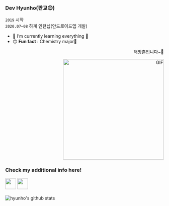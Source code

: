 ### Dev Hyunho(판교😊)

`2019` 시작
<br />
`2020.07~08` 하계 인턴십(안드로이드앱 개발)
<br /> 

- 🌱 I’m currently learning everything 🤣
- 🙃 __Fun fact__ : Chemistry major🧪
<div align = "right">
    <p>해방촌입니다~🌇</p>
    <img  alt="GIF" src="https://66.media.tumblr.com/aa5907bb108e1ff1dcebdc3fb3bd78db/6e3ea4fafb8eedc9-98/s1280x1920/553f7c0eca815f5e20e57dbea12031191e6eb669.jpg"  height="320" />
</div>

### Check my additional info here!

<div align="left">
    <a target="_blank" href="https://github.com/hyunolike"><img src="https://postfiles.pstatic.net/MjAxOTEyMjRfMjA2/MDAxNTc3MTkyNjQxMTE2.gKbaF34cMk4H7gGeNL6OO6ARFXgrxra1iSvn3DRFzAMg.TWVLm42SKE4yDn_eMTaU9BGEnU2YSbEV0pf8bHM0UjEg.PNG.occidere/GitHub-Mark-120px-plus.png?type=w773" width="34"></a>
    <a target="_blank" href="https://gitlab.com/hyunolike"><img src="https://res.cloudinary.com/dgggcrkxq/image/upload/v1566913837/noticon/xbgvzmnv8flg8wcbtr3w.png" width="34"></a>
</div>



<br/>

<img align="left" src="https://github-readme-stats.vercel.app/api?username=hyunolike&show_icons=true&include_all_commits=true&theme=ayu-mirage" alt="hyunho's github stats" />
<br/>

<br/>
<br/>





<!--
**hyunolike/hyunolike** is a ✨ _special_ ✨ repository because its `README.md` (this file) appears on your GitHub profile.
<img align="left" src="https://github-readme-stats.vercel.app/api/top-langs/?username=hyunolike&layout=compact&theme=radical" />
`👇 Click My Repos`

Here are some ideas to get you started:

- 🔭 I’m currently working on ...
- 🌱 I’m currently learning ...
- 👯 I’m looking to collaborate on ...
- 🤔 I’m looking for help with ...
- 💬 Ask me about ...
- 📫 How to reach me: ...
- 😄 Pronouns: ...
- ⚡ Fun fact: ...
-->
